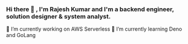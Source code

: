 ### Hi there 👋 , I'm Rajesh Kumar and I'm a backend engineer, solution designer & system analyst.
🔭 I’m currently working on AWS Serverless
🌱 I’m currently learning Deno and GoLang
<!--
**rajeshkumar1002/rajeshkumar1002** is a ✨ _special_ ✨ repository because its `README.md` (this file) appears on your GitHub profile.

Here are some ideas to get you started:

🔭 I’m currently working on AWS Serverless
🌱 I’m currently learning Deno and GoLang
- 👯 I’m looking to collaborate on ...
- 🤔 I’m looking for help with ...
💬 Ask me about backend related stuff
- 📫 How to reach me: ...
- 😄 Pronouns: ...
- ⚡ Fun fact: ...
-->
